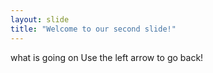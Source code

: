 ```yaml
---
layout: slide
title: "Welcome to our second slide!"
---
```

what is going on
Use the left arrow to go back!
